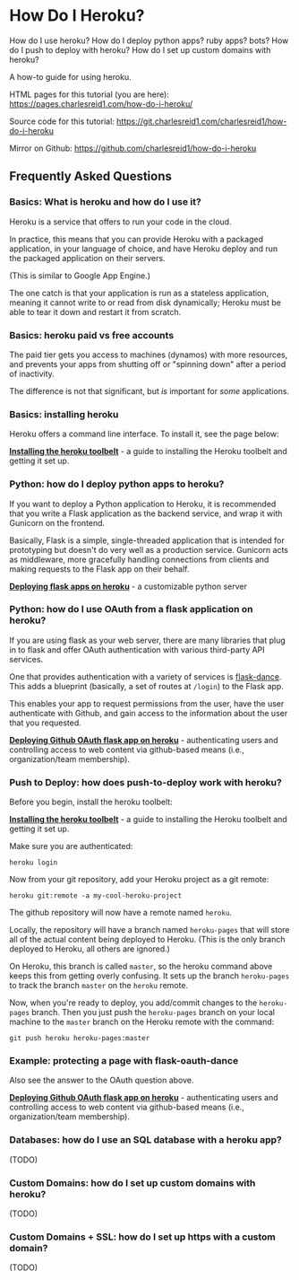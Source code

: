 # How Do I Heroku?

How do I use heroku? How do I deploy python apps? ruby apps? bots? How do I push to deploy with heroku? How do I set up custom domains with heroku?

A how-to guide for using heroku.

HTML pages for this tutorial (you are here): <https://pages.charlesreid1.com/how-do-i-heroku/>

Source code for this tutorial: <https://git.charlesreid1.com/charlesreid1/how-do-i-heroku>

Mirror on Github: <https://github.com/charlesreid1/how-do-i-heroku>


## Frequently Asked Questions

### Basics: What is heroku and how do I use it?

Heroku is a service that offers to run your code in the cloud.

In practice, this means that you can provide Heroku with a packaged
application, in your language of choice, and have Heroku deploy
and run the packaged application on their servers.

(This is similar to Google App Engine.)

The one catch is that your application is run as a stateless application,
meaning it cannot write to or read from disk dynamically; Heroku must 
be able to tear it down and restart it from scratch.

### Basics: heroku paid vs free accounts

The paid tier gets you access to machines (dynamos) with more resources,
and prevents your apps from shutting off or "spinning down" after a period
of inactivity.

The difference is not that significant, but _is_ important for _some_ applications.

### Basics: installing heroku

Heroku offers a command line interface. To install it, see the page below:

[**Installing the heroku toolbelt**](toolbelt.md) - a guide to installing the
Heroku toolbelt and getting it set up.

### Python: how do I deploy python apps to heroku?

If you want to deploy a Python application to Heroku, it is recommended that you
write a Flask application as the backend service, and wrap it with Gunicorn
on the frontend.

Basically, Flask is a simple, single-threaded application that is intended
for prototyping but doesn't do very well as a production service. Gunicorn
acts as middleware, more gracefully handling connections from clients and 
making requests to the Flask app on their behalf.

[**Deploying flask apps on heroku**](flask.md) - a customizable python server

### Python: how do I use OAuth from a flask application on heroku?

If you are using flask as your web server, there are many libraries
that plug in to flask and offer OAuth authentication with various
third-party API services.

One that provides authentication with a variety of services is
[flask-dance](https://github.com/singingwolfboy/flask-dance.git).
This adds a blueprint (basically, a set of routes at `/login`)
to the Flask app.

This enables your app to request permissions from the user,
have the user authenticate with Github, and gain access
to the information about the user that you requested.

[**Deploying Github OAuth flask app on heroku**](github_flaskdance.md) - authenticating users 
and controlling access to web content via github-based means (i.e., organization/team membership).

### Push to Deploy: how does push-to-deploy work with heroku?

Before you begin, install the heroku toolbelt:

[**Installing the heroku toolbelt**](toolbelt.md) - a guide to installing the
Heroku toolbelt and getting it set up.

Make sure you are authenticated:

```
heroku login
```

Now from your git repository, add your Heroku project as a git remote:

```
heroku git:remote -a my-cool-heroku-project
```

The github repository will now have a remote named `heroku`.

Locally, the repository will have a branch named `heroku-pages`
that will store all of the actual content being deployed to Heroku.
(This is the only branch deployed to Heroku, all others are ignored.)

On Heroku, this branch is called `master`, so the heroku command above
keeps this from getting overly confusing. It sets up the branch
`heroku-pages` to track the branch `master` on the `heroku` remote.

Now, when you're ready to deploy, you add/commit changes to the
`heroku-pages` branch. Then you just push the `heroku-pages` branch
on your local machine to the `master` branch on the Heroku remote
with the command:

```
git push heroku heroku-pages:master
```

### Example: protecting a page with flask-oauth-dance

Also see the answer to the OAuth question above.

[**Deploying Github OAuth flask app on heroku**](github.flask.md) - authenticating users 
and controlling access to web content via github-based means (i.e., organization/team membership).

### Databases: how do I use an SQL database with a heroku app?

(TODO)

### Custom Domains: how do I set up custom domains with heroku?

(TODO)

### Custom Domains + SSL: how do I set up https with a custom domain?

(TODO)

